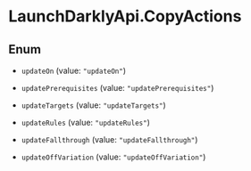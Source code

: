# LaunchDarklyApi.CopyActions

## Enum


* `updateOn` (value: `"updateOn"`)

* `updatePrerequisites` (value: `"updatePrerequisites"`)

* `updateTargets` (value: `"updateTargets"`)

* `updateRules` (value: `"updateRules"`)

* `updateFallthrough` (value: `"updateFallthrough"`)

* `updateOffVariation` (value: `"updateOffVariation"`)


